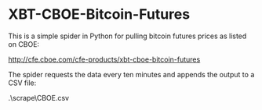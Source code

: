 # XBT-CBOE-Bitcoin-Futures

This is a simple spider in Python for pulling bitcoin futures prices as listed on CBOE:

http://cfe.cboe.com/cfe-products/xbt-cboe-bitcoin-futures

The spider requests the data every ten minutes and appends the output to a CSV file:

.\scrape\CBOE.csv
